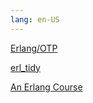```yaml
---
lang: en-US
---
```

[Erlang/OTP](http://erlang.org/doc/index.html)

[erl_tidy](http://erlang.org/doc/man/erl_tidy.html)

[An Erlang Course](http://erlang.org/course/)
